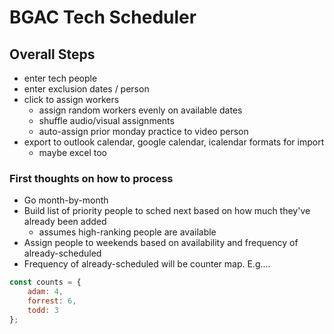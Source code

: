 # BGAC Tech Scheduler

## Overall Steps
- enter tech people
- enter exclusion dates / person
- click to assign workers
    - assign random workers evenly on available dates
    - shuffle audio/visual assignments
    - auto-assign prior monday practice to video person
- export to outlook calendar, google calendar, icalendar formats for import
    - maybe excel too

### First thoughts on how to process
- Go month-by-month
- Build list of priority people to sched next based on how much they've already been added
    - assumes high-ranking people are available
- Assign people to weekends based on availability and frequency of already-scheduled
- Frequency of already-scheduled will be counter map. E.g....

```javascript
const counts = {
    adam: 4,
    forrest: 6,
    todd: 3
};
```


